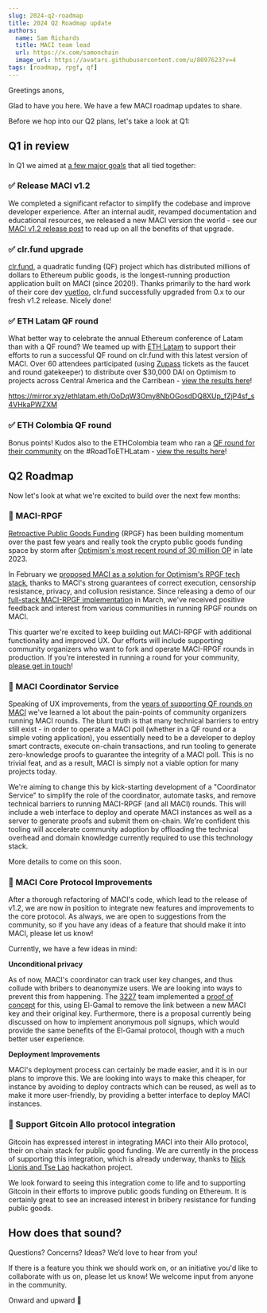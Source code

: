 ```yaml
---
slug: 2024-q2-roadmap
title: 2024 Q2 Roadmap update
authors:
  name: Sam Richards
  title: MACI team lead
  url: https://x.com/samonchain
  image_url: https://avatars.githubusercontent.com/u/8097623?v=4
tags: [roadmap, rpgf, qf]
---
```


Greetings anons,

Glad to have you here. We have a few MACI roadmap updates to share.

Before we hop into our Q2 plans, let's take a look at Q1:

## Q1 in review

In Q1 we aimed at [a few major goals](https://github.com/privacy-scaling-explorations/maci/discussions/859#discussioncomment-7849385) that all tied together:

### ✅ Release MACI v1.2

We completed a significant refactor to simplify the codebase and improve developer experience. After an internal audit, revamped documentation and educational resources, we released a new MACI version the world - see our [MACI v1.2 release post](/blog/maci-v1-2-0-release) to read up on all the benefits of that upgrade.

### ✅ clr.fund upgrade

[clr.fund](https://clr.fund/#/), a quadratic funding (QF) project which has distributed millions of dollars to Ethereum public goods, is the longest-running production application built on MACI (since 2020!). Thanks primarily to the hard work of their core dev [yuetloo](https://github.com/yuetloo), clr.fund successfully upgraded from 0.x to our fresh v1.2 release. Nicely done!

### ✅ ETH Latam QF round

What better way to celebrate the annual Ethereum conference of Latam than with a QF round? We teamed up with [ETH Latam](https://ethlatam.org/) to support their efforts to run a successful QF round on clr.fund with this latest version of MACI. Over 60 attendees participated (using [Zupass](https://zupass.org/) tickets as the faucet and round gatekeeper) to distribute over $30,000 DAI on Optimism to projects across Central America and the Carribean - [view the results here](https://qf.ethlatam.org/#/leaderboards/0x86F33909474c0dEf2Cb7F93d2eE0B8aF26112BF6/networks/optimism)!

https://mirror.xyz/ethlatam.eth/OoDqW3Omy8NbOGosdDQ8XUp_fZjP4sf_s4VHkaPWZXM

### ✅ ETH Colombia QF round

Bonus points! Kudos also to the ETHColombia team who ran a [QF round for their community](https://www.ethcolombia.org/quadratic-funding-ethco-2024-q1) on the #RoadToETHLatam - [view the results here](https://qf.ethcolombia.org/#/leaderboards/0xa73Ec044b47186646D84D614b8a194dA3bE00260/networks/optimism)!

## Q2 Roadmap

Now let's look at what we're excited to build over the next few months:

### 🎯 MACI-RPGF

[Retroactive Public Goods Funding](https://medium.com/ethereum-optimism/retroactive-public-goods-funding-33c9b7d00f0c) (RPGF) has been building momentum over the past few years and really took the crypto public goods funding space by storm after [Optimism's most recent round of 30 million OP](https://community.optimism.io/docs/governance/retropgf-3/) in late 2023.

In February we [proposed MACI as a solution for Optimism's RPGF tech stack](https://gov.optimism.io/t/building-a-private-on-chain-implementation-for-retropgf/7733), thanks to MACI's strong guarantees of correct execution, censorship resistance, privacy, and collusion resistance. Since releasing a demo of our [full-stack MACI-RPGF implementation](https://github.com/privacy-scaling-explorations/maci-rpgf/) in March, we've received positive feedback and interest from various communities in running RPGF rounds on MACI.

This quarter we're excited to keep building out MACI-RPGF with additional functionality and improved UX. Our efforts will include supporting community organizers who want to fork and operate MACI-RPGF rounds in production. If you're interested in running a round for your community, [please get in touch](https://qf.pse.dev/apply)!

### 🎯 MACI Coordinator Service

Speaking of UX improvements, from the [years of supporting QF rounds on MACI](https://qf.pse.dev/case-studies) we've learned a lot about the pain-points of community organizers running MACI rounds. The blunt truth is that many technical barriers to entry still exist - in order to operate a MACI poll (whether in a QF round or a simple voting application), you essentially need to be a developer to deploy smart contracts, execute on-chain transactions, and run tooling to generate zero-knowledge proofs to guarantee the integrity of a MACI poll. This is no trivial feat, and as a result, MACI is simply not a viable option for many projects today.

We're aiming to change this by kick-starting development of a "Coordinator Service" to simplify the role of the coordinator, automate tasks, and remove technical barriers to running MACI-RPGF (and all MACI) rounds. This will include a web interface to deploy and operate MACI instances as well as a server to generate proofs and submit them on-chain. We're confident this tooling will accelerate community adoption by offloading the technical overhead and domain knowledge currently required to use this technology stack.

More details to come on this soon.

### 🎯 MACI Core Protocol Improvements

After a thorough refactoring of MACI's code, which lead to the release of v1.2, we are now in position to integrate new features and improvements to the core protocol. As always, we are open to suggestions from the community, so if you have any ideas of a feature that should make it into MACI, please let us know! 

Currently, we have a few ideas in mind:

**Unconditional privacy**

As of now, MACI's coordinator can track user key changes, and thus collude with bribers to deanonymize users. We are looking into ways to prevent this from happening. The [3227](https://3327.io/) team implemented a [proof of concept](https://github.com/privacy-scaling-explorations/maci/issues/796) for this, using El-Gamal to remove the link between a new MACI key and their original key. Furthermore, there is a proposal currently being discussed on how to implement anonymous poll signups, which would provide the same benefits of the El-Gamal protocol, though with a much better user experience.

**Deployment Improvements**

MACI's deployment process can certainly be made easier, and it is in our plans to improve this. We are looking into ways to make this cheaper, for instance by avoiding to deploy contracts which can be reused, as well as to make it more user-friendly, by providing a better interface to deploy MACI instances.

### 🎯 Support Gitcoin Allo protocol integration

Gitcoin has expressed interest in integrating MACI into their Allo protocol, their on chain stack for public good funding. We are currently in the process of supporting this integration, which is already underway, thanks to [Nick Lionis and Tse Lao](https://taikai.network/cryptocanal/hackathons/ethdam2024/projects/cluxse8cz00pjz3010wbq3thf/idea) hackathon project. 

We look forward to seeing this integration come to life and to supporting Gitcoin in their efforts to improve public goods funding on Ethereum. It is certainly great to see an increased interest in bribery resistance for funding public goods.

## How does that sound?

Questions? Concerns? Ideas? We’d love to hear from you!

If there is a feature you think we should work on, or an initiative you'd like to collaborate with us on, please let us know! We welcome input from anyone in the community.

Onward and upward 🚀
